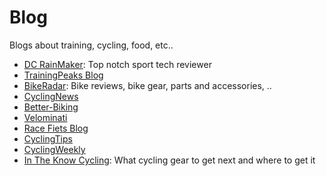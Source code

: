 # Blog

Blogs about training, cycling, food, etc..

* [DC RainMaker](http://www.dcrainmaker.com): Top notch sport tech reviewer
* [TrainingPeaks Blog](http://home.trainingpeaks.com/blog)
* [BikeRadar](http://www.bikeradar.com): Bike reviews, bike gear, parts and accessories, ..
* [CyclingNews](http://www.cyclingnews.com)
* [Better-Biking](http://better-biking.com)
* [Velominati](http://www.velominati.com)
* [Race Fiets Blog](http://racefietsblog.nl)
* [CyclingTips](http://cyclingtips.com.au)
* [CyclingWeekly](http://www.cyclingweekly.co.uk/)
* [In The Know Cycling](http://intheknowcycling.com): What cycling gear to get next and where to get it

